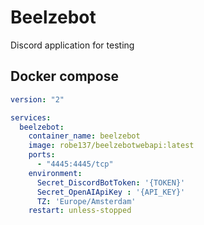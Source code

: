 # Beelzebot
Discord application for testing


## Docker compose
```yaml
version: "2"

services:
  beelzebot:
    container_name: beelzebot
    image: robe137/beelzebotwebapi:latest
    ports:
      - "4445:4445/tcp" 
    environment:
      Secret_DiscordBotToken: '{TOKEN}'
      Secret_OpenAIApiKey : '{API_KEY}'
      TZ: 'Europe/Amsterdam'
    restart: unless-stopped
```
